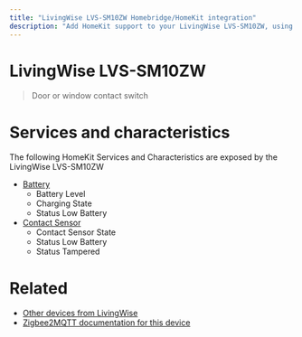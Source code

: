 ```yaml
---
title: "LivingWise LVS-SM10ZW Homebridge/HomeKit integration"
description: "Add HomeKit support to your LivingWise LVS-SM10ZW, using Homebridge, Zigbee2MQTT and homebridge-z2m."
---
```

<!---
This file has been GENERATED using src/docgen/docgen.ts
DO NOT EDIT THIS FILE MANUALLY!
-->
# LivingWise LVS-SM10ZW
> Door or window contact switch


# Services and characteristics
The following HomeKit Services and Characteristics are exposed by
the LivingWise LVS-SM10ZW

* [Battery](../../battery.md)
  * Battery Level
  * Charging State
  * Status Low Battery
* [Contact Sensor](../../sensors.md)
  * Contact Sensor State
  * Status Low Battery
  * Status Tampered


# Related
* [Other devices from LivingWise](../index.md#livingwise)
* [Zigbee2MQTT documentation for this device](https://www.zigbee2mqtt.io/devices/LVS-SM10ZW.html)